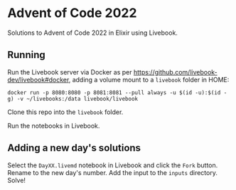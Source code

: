 # Advent of Code 2022

Solutions to Advent of Code 2022 in Elixir using Livebook.

## Running

Run the Livebook server via Docker as per https://github.com/livebook-dev/livebook#docker, adding a volume mount to a `livebook` folder in HOME:


```
docker run -p 8080:8080 -p 8081:8081 --pull always -u $(id -u):$(id -g) -v ~/livebooks:/data livebook/livebook
```

Clone this repo into the `livebook` folder.

Run the notebooks in Livebook.

## Adding a new day's solutions

Select the `DayXX.livemd` notebook in Livebook and click the `Fork` button. Rename to the new day's number. Add the input to the `inputs` directory. Solve!